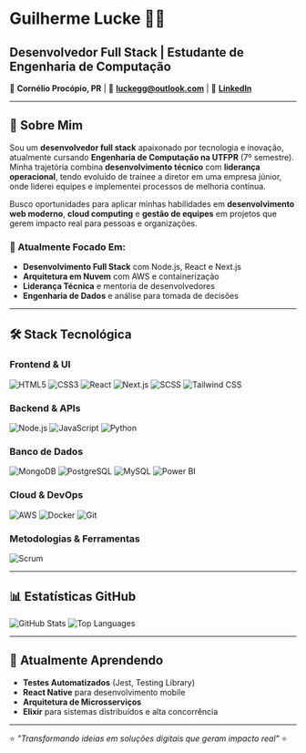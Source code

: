 # Guilherme Lucke 👨‍💻

## Desenvolvedor Full Stack | Estudante de Engenharia de Computação

📍 **Cornélio Procópio, PR** | 📧 **luckegg@outlook.com** | 🔗 **[LinkedIn](https://www.linkedin.com/in/guilherme-lucke/)**

---

## 🚀 Sobre Mim

Sou um **desenvolvedor full stack** apaixonado por tecnologia e inovação, atualmente cursando **Engenharia de Computação na UTFPR** (7º semestre). Minha trajetória combina **desenvolvimento técnico** com **liderança operacional**, tendo evoluído de trainee a diretor em uma empresa júnior, onde liderei equipes e implementei processos de melhoria contínua.

Busco oportunidades para aplicar minhas habilidades em **desenvolvimento web moderno**, **cloud computing** e **gestão de equipes** em projetos que gerem impacto real para pessoas e organizações.

### 🎯 Atualmente Focado Em:
- **Desenvolvimento Full Stack** com Node.js, React e Next.js
- **Arquitetura em Nuvem** com AWS e containerização
- **Liderança Técnica** e mentoria de desenvolvedores
- **Engenharia de Dados** e análise para tomada de decisões

---

## 🛠️ Stack Tecnológica

### **Frontend & UI**
![HTML5](https://img.shields.io/badge/HTML5-E34F26?style=for-the-badge&logo=html5&logoColor=white)
![CSS3](https://img.shields.io/badge/CSS3-1572B6?style=for-the-badge&logo=css3&logoColor=white)
![React](https://img.shields.io/badge/React-61DAFB?style=for-the-badge&logo=react&logoColor=black)
![Next.js](https://img.shields.io/badge/Next.js-000000?style=for-the-badge&logo=nextdotjs&logoColor=white)
![SCSS](https://img.shields.io/badge/SCSS-CC6699?style=for-the-badge&logo=sass&logoColor=white)
![Tailwind CSS](https://img.shields.io/badge/Tailwind_CSS-38B2AC?style=for-the-badge&logo=tailwind-css&logoColor=white)


### **Backend & APIs**
![Node.js](https://img.shields.io/badge/Node.js-339933?style=for-the-badge&logo=nodedotjs&logoColor=white)
![JavaScript](https://img.shields.io/badge/JavaScript-F7DF1E?style=for-the-badge&logo=javascript&logoColor=black)
![Python](https://img.shields.io/badge/Python-3776AB?style=for-the-badge&logo=python&logoColor=white)

### **Banco de Dados**
![MongoDB](https://img.shields.io/badge/MongoDB-47A248?style=for-the-badge&logo=mongodb&logoColor=white)
![PostgreSQL](https://img.shields.io/badge/PostgreSQL-336791?style=for-the-badge&logo=postgresql&logoColor=white)
![MySQL](https://img.shields.io/badge/MySQL-4479A1?style=for-the-badge&logo=mysql&logoColor=white)
![Power BI](https://img.shields.io/badge/Power%20BI-F2C811?style=for-the-badge&logo=powerbi&logoColor=black)

### **Cloud & DevOps**
![AWS](https://img.shields.io/badge/AWS-232F3E?style=for-the-badge&logo=amazonaws&logoColor=white)
![Docker](https://img.shields.io/badge/Docker-2496ED?style=for-the-badge&logo=docker&logoColor=white)
![Git](https://img.shields.io/badge/Git-F05032?style=for-the-badge&logo=git&logoColor=white)

### **Metodologias & Ferramentas**
![Scrum](https://img.shields.io/badge/Scrum-6DB33F?style=for-the-badge&logo=scrumalliance&logoColor=white)

---

## 📊 Estatísticas GitHub

![GitHub Stats](https://github-readme-stats.vercel.app/api?username=guilherme-lucke&show_icons=true&theme=dark)
![Top Languages](https://github-readme-stats.vercel.app/api/top-langs/?username=guilherme-lucke&layout=compact&theme=dark)

---

## 🌱 Atualmente Aprendendo

- **Testes Automatizados** (Jest, Testing Library)
- **React Native** para desenvolvimento mobile
- **Arquitetura de Microsserviços**
- **Elixir** para sistemas distribuídos e alta concorrência

---

⭐ *"Transformando ideias em soluções digitais que geram impacto real"* ⭐
